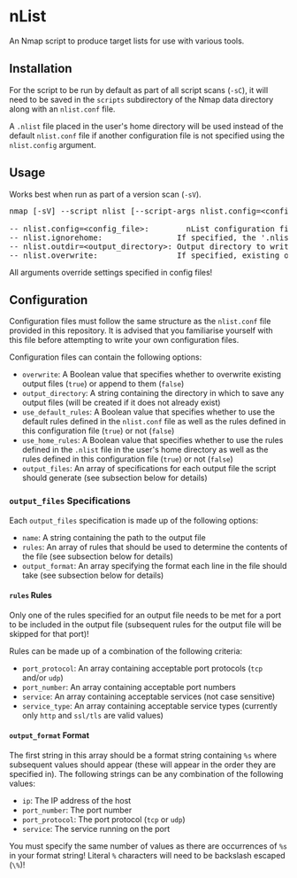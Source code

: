 # nList
An Nmap script to produce target lists for use with various tools.

## Installation
For the script to be run by default as part of all script scans (`-sC`), it will need to be saved in the `scripts` subdirectory of the Nmap data directory along with an `nlist.conf` file.

A `.nlist` file placed in the user's home directory will be used instead of the default `nlist.conf` file if another configuration file is not specified using the `nlist.config` argument. 

## Usage
Works best when run as part of a version scan (`-sV`).
<pre>
nmap [-sV] --script nlist [--script-args nlist.config=&lt;config_file&gt;,nlist.ignorehome,nlist.outdir=&lt;output_directory&gt;,nlist.overwrite] [-p-] &lt;target&gt;

-- nlist.config=&lt;config_file&gt;: 		nList configuration file
-- nlist.ignorehome: 				If specified, the '.nlist' configuration file in the user's home directory is ignored
-- nlist.outdir=&lt;output_directory&gt;: Output directory to write list files to ('./target_lists' by default)
-- nlist.overwrite: 				If specified, existing output files are overwritten
</pre>
All arguments override settings specified in config files!

## Configuration
Configuration files must follow the same structure as the `nlist.conf` file provided in this repository. It is advised that you familiarise yourself with this file before attempting to write your own configuration files.

Configuration files can contain the following options:

- `overwrite`: A Boolean value that specifies whether to overwrite existing output files (`true`) or append to them (`false`)
- `output_directory`: A string containing the directory in which to save any output files (will be created if it does not already exist)
- `use_default_rules`: A Boolean value that specifies whether to use the default rules defined in the `nlist.conf` file as well as the rules defined in this configuration file (`true`) or not (`false`)
- `use_home_rules`: A Boolean value that specifies whether to use the rules defined in the `.nlist` file in the user's home directory as well as the rules defined in this configuration file (`true`) or not (`false`)
- `output_files`: An array of specifications for each output file the script should generate (see subsection below for details)

### `output_files` Specifications
Each `output_files` specification is made up of the following options:

- `name`: A string containing the path to the output file
- `rules`: An array of rules that should be used to determine the contents of the file (see subsection below for details)
- `output_format`: An array specifying the format each line in the file should take (see subsection below for details)

#### `rules` Rules
Only one of the rules specified for an output file needs to be met for a port to be included in the output file (subsequent rules for the output file will be skipped for that port)!

Rules can be made up of a combination of the following criteria:

- `port_protocol`: An array containing acceptable port protocols (`tcp` and/or `udp`)
- `port_number`: An array containing acceptable port numbers
- `service`: An array containing acceptable services (not case sensitive)
- `service_type`: An array containing acceptable service types (currently only `http` and `ssl/tls` are valid values)

#### `output_format` Format
The first string in this array should be a format string containing `%s` where subsequent values should appear (these will appear in the order they are specified in). The following strings can be any combination of the following values:

- `ip`: The IP address of the host
- `port_number`: The port number
- `port_protocol`: The port protocol (`tcp` or `udp`)
- `service`: The service running on the port

You must specify the same number of values as there are occurrences of `%s` in your format string!
Literal `%` characters will need to be backslash escaped (`\%`)! 
